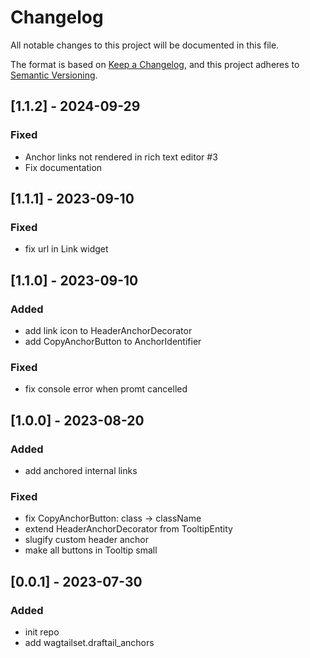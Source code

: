 # Changelog

All notable changes to this project will be documented in this file.

The format is based on [Keep a Changelog](https://keepachangelog.com/en/1.0.0/),
and this project adheres to [Semantic Versioning](https://semver.org/spec/v2.0.0.html).

## [1.1.2] - 2024-09-29

### Fixed

- Anchor links not rendered in rich text editor #3
- Fix documentation


## [1.1.1] - 2023-09-10

### Fixed

- fix url in Link widget

## [1.1.0] - 2023-09-10

### Added

- add link icon to HeaderAnchorDecorator
- add CopyAnchorButton to AnchorIdentifier

### Fixed

- fix console error when promt cancelled

## [1.0.0] - 2023-08-20

### Added

- add anchored internal links

### Fixed

- fix CopyAnchorButton: class -> className
- extend HeaderAnchorDecorator from TooltipEntity
- slugify custom header anchor
- make all buttons in Tooltip small


## [0.0.1] - 2023-07-30

### Added

- init repo
- add wagtailset.draftail_anchors
